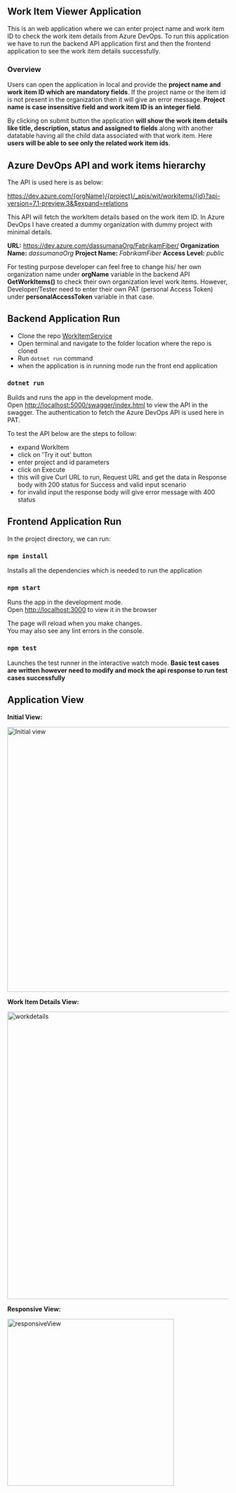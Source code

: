 ## Work Item Viewer Application

This is an web application where we can enter project name and work item ID to check the work item details from Azure DevOps.
To run this application we have to run the backend API application first and then the frontend application to see the work item details successfully.

### Overview
Users can open the application in local and provide the **project name and work item ID which are mandatory fields**. If the project name or the item id is not present in the organization then it will give an error message. **Project name is case insensitive field and work item ID is an integer field**.

By clicking on submit button the application **will show the work item details like title, description, status and assigned to fields** along with another datatable having all the child data associated with that work item. Here **users will be able to see only the related work item ids**.

## Azure DevOps API and work items hierarchy

The API is used here is as below:

https://dev.azure.com/{orgName}/{project}/_apis/wit/workitems/{id}?api-version=7.1-preview.3&$expand=relations

This API will fetch the workItem details based on the work item ID.
In Azure DevOps I have created a dummy organization with dummy project with minimal details.

**URL:** https://dev.azure.com/dassumanaOrg/FabrikamFiber/
**Organization Name:** *dassumanaOrg*
**Project Name:** *FabrikamFiber*
**Access Level:** *public*

For testing purpose developer can feel free to change his/ her own organization name under **orgName** variable in the backend API **GetWorkItems()** to check their own organization level work items. However, Developer/Tester need to enter their own PAT (personal Access Token) under **personalAccessToken** variable in that case.

## Backend Application Run

- Clone the repo [WorkItemService](https://github.com/Sumana-Das/WorkItemService)
- Open terminal and navigate to the folder location where the repo is cloned
- Run `dotnet run` command
- when the application is in running mode run the front end application

### `dotnet run`

Builds and runs the app in the development mode.\
Open [http://localhost:5000/swagger/index.html](http://localhost:5000/swagger/index.html) to view the API in the swagger. 
The authentication to fetch the Azure DevOps API is used here in PAT.

To test the API below are the steps to follow:

- expand WorkItem 
- click on 'Try it out' button 
- enter project and id parameters
- click on Execute
- this will give Curl URL to run, Request URL and get the data in Response body with 200 status for Success and valid input scenario
- for invalid input the response body will give error message with 400 status

## Frontend Application Run

In the project directory, we can run:

### `npm install`

Installs all the dependencies which is needed to run the application

### `npm start`

Runs the app in the development mode.\
Open [http://localhost:3000](http://localhost:3000) to view it in the browser

The page will reload when you make changes.\
You may also see any lint errors in the console.

### `npm test`

Launches the test runner in the interactive watch mode.
**Basic test cases are written however need to modify and mock the api response to run test cases successfully**

## Application View

**Initial View:**

<img width="602" alt="Initial view" src="https://github.com/Sumana-Das/work-item-viewer/assets/76615241/bebb79d9-616c-4f7e-9a34-495e2b73a62c">

**Work Item Details View:**

<img width="653" alt="workdetails" src="https://github.com/Sumana-Das/work-item-viewer/assets/76615241/8f2744f3-0dba-4b45-bd67-5616c7dffd63">

**Responsive View:**

<img width="379" alt="responsiveView" src="https://github.com/Sumana-Das/work-item-viewer/assets/76615241/a615c397-0c69-4e49-9209-05583799801c">

